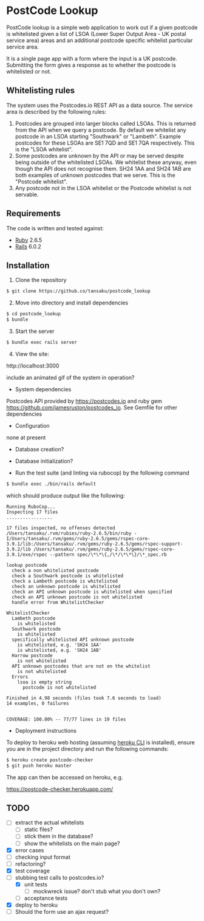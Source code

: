 # PostCode Lookup

PostCode lookup is a simple web application to work out if a given postcode is whitelisted given a list of LSOA (Lower Super Output Area - UK postal service area) areas and an additional postcode specific whitelist particular service area.

It is a single page app with a form where the input is a UK postcode. Submitting the form gives a response as to whether the postcode is whitelisted or not.

## Whitelisting rules

The system uses the Postcodes.io REST API as a data source. The service area is described by the following rules:

1. Postcodes are grouped into larger blocks called LSOAs. This is returned from the API when we query a postcode. By default we whitelist any postcode in an LSOA starting "Southwark" or "Lambeth". Example postcodes for these LSOAs are SE1 7QD and SE1 7QA respectively.  This is the "LSOA whitelist".
2. Some postcodes are unknown by the API or may be served despite being outside of the whitelisted LSOAs. We whitelist these anyway, even though the API does not recognise them. SH24 1AA and SH24 1AB are both examples of unknown postcodes that we serve.  This is the "Postcode whitelist".
3. Any postcode not in the LSOA whitelist or the Postcode whitelist is not servable.

## Requirements

The code is written and tested against:

* [Ruby](https://www.ruby-lang.org/) 2.6.5
* [Rails](https://rubyonrails.org/) 6.0.2

## Installation

1. Clone the repository

```sh
$ git clone https://github.co/tansaku/postcode_lookup
```

2. Move into directory and install dependencies

```sh
$ cd postcode_lookup
$ bundle
```

3. Start the server

```sh
$ bundle exec rails server
```

4. View the site:

http://localhost:3000

include an animated gif of the system in operation?



* System dependencies

Postcodes API provided by https://postcodes.io and ruby gem https://github.com/jamesruston/postcodes_io.  See Gemfile for other dependencies

* Configuration

none at present

* Database creation?

* Database initialization?

* Run the test suite (and linting via rubocop) by the following command

```sh
$ bundle exec ./bin/rails default
```

which should produce output like the following:

```
Running RuboCop...
Inspecting 17 files
.................

17 files inspected, no offenses detected
/Users/tansaku/.rvm/rubies/ruby-2.6.5/bin/ruby -I/Users/tansaku/.rvm/gems/ruby-2.6.5/gems/rspec-core-3.9.1/lib:/Users/tansaku/.rvm/gems/ruby-2.6.5/gems/rspec-support-3.9.2/lib /Users/tansaku/.rvm/gems/ruby-2.6.5/gems/rspec-core-3.9.1/exe/rspec --pattern spec/\*\*\{,/\*/\*\*\}/\*_spec.rb

lookup postcode
  check a non whitelisted postcode
  check a Southwark postcode is whitelisted
  check a Lambeth postcode is whitelisted
  check an unknown postcode is whitelisted
  check an API unknown postcode is whitelisted when specified
  check an API unknown postcode is not whitelisted
  handle error from WhitelistChecker

WhitelistChecker
  Lambeth postcode
    is whitelisted
  Southwark postcode
    is whitelisted
  specifically whitelisted API unknown postcode
    is whitelisted, e.g. 'SH24 1AA'
    is whitelisted, e.g. 'SH24 1AB'
  Harrow postcode
    is not whitelisted
  API unknown postcodes that are not on the whitelist
    is not whitelisted
  Errors
    lsoa is empty string
      postcode is not whitelisted

Finished in 4.98 seconds (files took 7.6 seconds to load)
14 examples, 0 failures


COVERAGE: 100.00% -- 77/77 lines in 19 files
```

* Deployment instructions

To deploy to heroku web hosting (assuming [heroku CLI](https://devcenter.heroku.com/articles/heroku-cli) is installed), ensure you are in the project directory and run the following commands:

```sh
$ heroku create postcode-checker
$ git push heroku master
```

The app can then be accessed on heroku, e.g. 

https://postcode-checker.herokuapp.com/

## TODO

* [ ] extract the actual whitelists
  - [ ] static files?
  - [ ] stick them in the database?
  - [ ] show the whitelists on the main page?
* [x] error cases
* [ ] checking input format
* [ ] refactoring?
* [x] test coverage
* [ ] stubbing test calls to postcodes.io? 
  - [x] unit tests
     - [ ] mockwreck issue? don't stub what you don't own?
  - [ ] acceptance tests
* [x] deploy to heroku
* [ ] Should the form use an ajax request?
